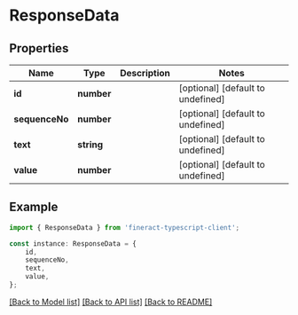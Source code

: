 # ResponseData


## Properties

Name | Type | Description | Notes
------------ | ------------- | ------------- | -------------
**id** | **number** |  | [optional] [default to undefined]
**sequenceNo** | **number** |  | [optional] [default to undefined]
**text** | **string** |  | [optional] [default to undefined]
**value** | **number** |  | [optional] [default to undefined]

## Example

```typescript
import { ResponseData } from 'fineract-typescript-client';

const instance: ResponseData = {
    id,
    sequenceNo,
    text,
    value,
};
```

[[Back to Model list]](../README.md#documentation-for-models) [[Back to API list]](../README.md#documentation-for-api-endpoints) [[Back to README]](../README.md)
